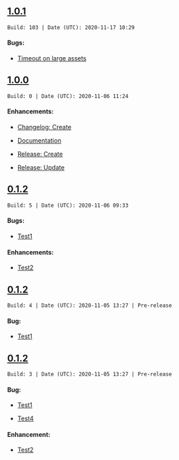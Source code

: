 ## [1.0.1](https://github.com/Suplanus/GitHubReleaser/releases/tag/1.0.1.103)

`Build: 103 | Date (UTC): 2020-11-17 10:29`

#### Bugs:
- [Timeout on large assets](https://github.com/Suplanus/GitHubReleaser/issues/12)

## [1.0.0](https://github.com/Suplanus/GitHubReleaser/releases/tag/1.0.0.0)

`Build: 0 | Date (UTC): 2020-11-06 11:24`

#### Enhancements:
- [Changelog: Create](https://github.com/Suplanus/GitHubReleaser/issues/10)
- [Documentation](https://github.com/Suplanus/GitHubReleaser/issues/11)
- [Release: Create](https://github.com/Suplanus/GitHubReleaser/issues/8)
- [Release: Update](https://github.com/Suplanus/GitHubReleaser/issues/9)

## [0.1.2](https://github.com/Suplanus/GitHubReleaser/releases/tag/0.1.2.5)

`Build: 5 | Date (UTC): 2020-11-06 09:33`

#### Bugs:
- [Test1](https://github.com/Suplanus/GitHubReleaser/issues/2)

#### Enhancements:
- [Test2](https://github.com/Suplanus/GitHubReleaser/issues/3)

## [0.1.2](https://github.com/Suplanus/GitHubReleaser/releases/tag/0.1.2.4)

`Build: 4 | Date (UTC): 2020-11-05 13:27 | Pre-release`


#### Bug:
- [Test1](https://github.com/Suplanus/GitHubReleaser/issues/2)

## [0.1.2](https://github.com/Suplanus/GitHubReleaser/releases/tag/0.1.2.3)

`Build: 3 | Date (UTC): 2020-11-05 13:27 | Pre-release`


#### Bug:
- [Test1](https://github.com/Suplanus/GitHubReleaser/issues/2)
- [Test4](https://github.com/Suplanus/GitHubReleaser/issues/5)

#### Enhancement:
- [Test2](https://github.com/Suplanus/GitHubReleaser/issues/3)

